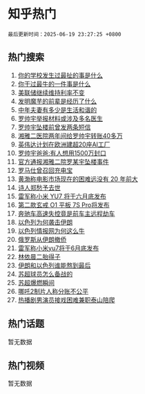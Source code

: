 # 知乎热门

`最后更新时间：2025-06-19 23:27:25 +0800`

## 热门搜索

1. [你的学校发生过最扯的事是什么](https://www.zhihu.com/search?q=%E4%BD%A0%E7%9A%84%E5%AD%A6%E6%A0%A1%E5%8F%91%E7%94%9F%E8%BF%87%E6%9C%80%E6%89%AF%E7%9A%84%E4%BA%8B%E6%98%AF%E4%BB%80%E4%B9%88)
1. [你干过最牛的一件事是什么](https://www.zhihu.com/search?q=%E4%BD%A0%E5%B9%B2%E8%BF%87%E6%9C%80%E7%89%9B%E7%9A%84%E4%B8%80%E4%BB%B6%E4%BA%8B%E6%98%AF%E4%BB%80%E4%B9%88)
1. [美联储继续维持利率不变](https://www.zhihu.com/search?q=%E7%BE%8E%E8%81%94%E5%82%A8%E7%BB%A7%E7%BB%AD%E7%BB%B4%E6%8C%81%E5%88%A9%E7%8E%87%E4%B8%8D%E5%8F%98)
1. [发明魔芋的前辈是经历了什么](https://www.zhihu.com/search?q=%E5%8F%91%E6%98%8E%E9%AD%94%E8%8A%8B%E7%9A%84%E5%89%8D%E8%BE%88%E6%98%AF%E7%BB%8F%E5%8E%86%E4%BA%86%E4%BB%80%E4%B9%88)
1. [中年夫妻有多少是生活和谐的](https://www.zhihu.com/search?q=%E4%B8%AD%E5%B9%B4%E5%A4%AB%E5%A6%BB%E6%9C%89%E5%A4%9A%E5%B0%91%E6%98%AF%E7%94%9F%E6%B4%BB%E5%92%8C%E8%B0%90%E7%9A%84)
1. [罗帅宇举报材料或涉及多名医生](https://www.zhihu.com/search?q=%E7%BD%97%E5%B8%85%E5%AE%87%E4%B8%BE%E6%8A%A5%E6%9D%90%E6%96%99%E6%88%96%E6%B6%89%E5%8F%8A%E5%A4%9A%E5%90%8D%E5%8C%BB%E7%94%9F)
1. [罗帅宇坠楼前曾发两条短信](https://www.zhihu.com/search?q=%E7%BD%97%E5%B8%85%E5%AE%87%E5%9D%A0%E6%A5%BC%E5%89%8D%E6%9B%BE%E5%8F%91%E4%B8%A4%E6%9D%A1%E7%9F%AD%E4%BF%A1)
1. [湘雅二医院两年间给罗帅宇转账40多万](https://www.zhihu.com/search?q=%E6%B9%98%E9%9B%85%E4%BA%8C%E5%8C%BB%E9%99%A2%E4%B8%A4%E5%B9%B4%E9%97%B4%E7%BB%99%E7%BD%97%E5%B8%85%E5%AE%87%E8%BD%AC%E8%B4%A640%E5%A4%9A%E4%B8%87)
1. [英伟达计划在欧洲建超20座AI工厂](https://www.zhihu.com/search?q=%E8%8B%B1%E4%BC%9F%E8%BE%BE%E8%AE%A1%E5%88%92%E5%9C%A8%E6%AC%A7%E6%B4%B2%E5%BB%BA%E8%B6%8520%E5%BA%A7AI%E5%B7%A5%E5%8E%82)
1. [罗帅宇爸爸:有人想用1500万封口](https://www.zhihu.com/search?q=%E7%BD%97%E5%B8%85%E5%AE%87%E7%88%B8%E7%88%B8%3A%E6%9C%89%E4%BA%BA%E6%83%B3%E7%94%A81500%E4%B8%87%E5%B0%81%E5%8F%A3)
1. [官方通报湘雅二院罗某宇坠楼事件](https://www.zhihu.com/search?q=%E5%AE%98%E6%96%B9%E9%80%9A%E6%8A%A5%E6%B9%98%E9%9B%85%E4%BA%8C%E9%99%A2%E7%BD%97%E6%9F%90%E5%AE%87%E5%9D%A0%E6%A5%BC%E4%BA%8B%E4%BB%B6)
1. [罗马仕曾召回充电宝](https://www.zhihu.com/search?q=%E7%BD%97%E9%A9%AC%E4%BB%95%E6%9B%BE%E5%8F%AC%E5%9B%9E%E5%85%85%E7%94%B5%E5%AE%9D)
1. [黄渤称电影市场现在的困难远没有 20 年前大](https://www.zhihu.com/search?q=%E9%BB%84%E6%B8%A4%E7%A7%B0%E7%94%B5%E5%BD%B1%E5%B8%82%E5%9C%BA%E7%8E%B0%E5%9C%A8%E7%9A%84%E5%9B%B0%E9%9A%BE%E8%BF%9C%E6%B2%A1%E6%9C%89%2020%20%E5%B9%B4%E5%89%8D%E5%A4%A7)
1. [诗人郑愁予去世](https://www.zhihu.com/search?q=%E8%AF%97%E4%BA%BA%E9%83%91%E6%84%81%E4%BA%88%E5%8E%BB%E4%B8%96)
1. [雷军称小米 YU7 将于六月底发布](https://www.zhihu.com/search?q=%E9%9B%B7%E5%86%9B%E7%A7%B0%E5%B0%8F%E7%B1%B3%20YU7%20%E5%B0%86%E4%BA%8E%E5%85%AD%E6%9C%88%E5%BA%95%E5%8F%91%E5%B8%83)
1. [第二款玄戒 O1 平板 7S Pro将发布](https://www.zhihu.com/search?q=%E7%AC%AC%E4%BA%8C%E6%AC%BE%E7%8E%84%E6%88%92%20O1%20%E5%B9%B3%E6%9D%BF%207S%20Pro%E5%B0%86%E5%8F%91%E5%B8%83)
1. [奔驰车高速失控竟是前车主远程劫车](https://www.zhihu.com/search?q=%E5%A5%94%E9%A9%B0%E8%BD%A6%E9%AB%98%E9%80%9F%E5%A4%B1%E6%8E%A7%E7%AB%9F%E6%98%AF%E5%89%8D%E8%BD%A6%E4%B8%BB%E8%BF%9C%E7%A8%8B%E5%8A%AB%E8%BD%A6)
1. [以色列为何袭击伊朗](https://www.zhihu.com/search?q=%E4%BB%A5%E8%89%B2%E5%88%97%E4%B8%BA%E4%BD%95%E8%A2%AD%E5%87%BB%E4%BC%8A%E6%9C%97)
1. [以色列情报网为何这么牛](https://www.zhihu.com/search?q=%E4%BB%A5%E8%89%B2%E5%88%97%E6%83%85%E6%8A%A5%E7%BD%91%E4%B8%BA%E4%BD%95%E8%BF%99%E4%B9%88%E7%89%9B)
1. [俄罗斯从伊朗撤侨](https://www.zhihu.com/search?q=%E4%BF%84%E7%BD%97%E6%96%AF%E4%BB%8E%E4%BC%8A%E6%9C%97%E6%92%A4%E4%BE%A8)
1. [雷军称小米yu7将于6月底发布](https://www.zhihu.com/search?q=%E9%9B%B7%E5%86%9B%E7%A7%B0%E5%B0%8F%E7%B1%B3yu7%E5%B0%86%E4%BA%8E6%E6%9C%88%E5%BA%95%E5%8F%91%E5%B8%83)
1. [林依晨二胎得子](https://www.zhihu.com/search?q=%E6%9E%97%E4%BE%9D%E6%99%A8%E4%BA%8C%E8%83%8E%E5%BE%97%E5%AD%90)
1. [伊朗和以色列谁能熬到最后](https://www.zhihu.com/search?q=%E4%BC%8A%E6%9C%97%E5%92%8C%E4%BB%A5%E8%89%B2%E5%88%97%E8%B0%81%E8%83%BD%E7%86%AC%E5%88%B0%E6%9C%80%E5%90%8E)
1. [苏超球员怎么备战的](https://www.zhihu.com/search?q=%E8%8B%8F%E8%B6%85%E7%90%83%E5%91%98%E6%80%8E%E4%B9%88%E5%A4%87%E6%88%98%E7%9A%84)
1. [苏超爆燃瞬间](https://www.zhihu.com/search?q=%E8%8B%8F%E8%B6%85%E7%88%86%E7%87%83%E7%9E%AC%E9%97%B4)
1. [哪吒2制片人称分账不公平](https://www.zhihu.com/search?q=%E5%93%AA%E5%90%922%E5%88%B6%E7%89%87%E4%BA%BA%E7%A7%B0%E5%88%86%E8%B4%A6%E4%B8%8D%E5%85%AC%E5%B9%B3)
1. [热播剧男演员接戏困难兼职泰山陪爬](https://www.zhihu.com/search?q=%E7%83%AD%E6%92%AD%E5%89%A7%E7%94%B7%E6%BC%94%E5%91%98%E6%8E%A5%E6%88%8F%E5%9B%B0%E9%9A%BE%E5%85%BC%E8%81%8C%E6%B3%B0%E5%B1%B1%E9%99%AA%E7%88%AC)

## 热门话题

暂无数据

## 热门视频

暂无数据